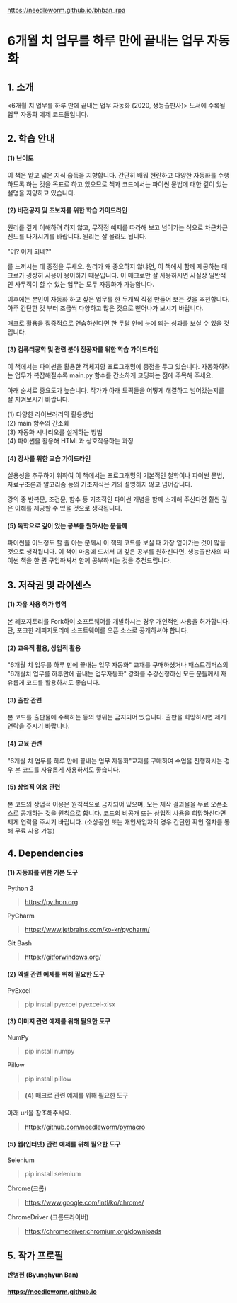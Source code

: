 https://needleworm.github.io/bhban_rpa


# 6개월 치 업무를 하루 만에 끝내는 업무 자동화


## 1. 소개
<6개월 치 업무를 하루 만에 끝내는 업무 자동화 (2020, 생능출판사)> 도서에 수록될 업무 자동화 예제 코드들입니다.


## 2. 학습 안내
#### (1) 난이도
이 책은 얕고 넓은 지식 습득을 지향합니다. 간단히 배워 현란하고 다양한 자동화를 수행하도록 하는 것을 목표로 하고 있으므로 책과 코드에서는 파이썬 문법에 대한 깊이 있는 설명을 지양하고 있습니다.

#### (2) 비전공자 및 초보자를 위한 학습 가이드라인 
원리를 깊게 이해하려 하지 않고, 무작정 예제를 따라해 보고 넘어가는 식으로 차근차근 진도를 나가시기를 바랍니다. 원리는 잘 몰라도 됩니다.

"어? 이게 되네?"

를 느끼시는 데 중점을 두세요. 원리가 왜 중요하지 않냐면, 이 책에서 함께 제공하는 매크로가 굉장히 사용이 용이하기 때문입니다. 이 매크로만 잘 사용하시면 사실상 일반적인 사무직이 할 수 있는 업무는 모두 자동화가 가능합니다.

이후에는 본인이 자동화 하고 싶은 업무를 한 두개씩 직접 만들어 보는 것을 추천합니다. 아주 간단한 것 부터 조금씩 다양하고 많은 것으로 뻗어나가 보시기 바랍니다.

매크로 활용을 집중적으로 연습하신다면 한 두달 안에 눈에 띄는 성과를 보실 수 있을 것입니다.

#### (3) 컴퓨터공학 및 관련 분야 전공자를 위한 학습 가이드라인
이 책에서는 파이썬을 활용한 객체지향 프로그래밍에 중점을 두고 있습니다. 자동화하려는 업무가 복잡해질수록 main.py 함수를 간소하게 코딩하는 점에 주목해 주세요.

아래 순서로 중요도가 높습니다. 작가가 아래 토픽들을 어떻게 해결하고 넘어갔는지를 잘 지켜보시기 바랍니다.

(1) 다양한 라이브러리의 활용방법<br>
(2) main 함수의 간소화<br>
(3) 자동화 시나리오를 설계하는 방법<br>
(4) 파이썬을 활용해 HTML과 상호작용하는 과정

#### (4) 강사를 위한 교습 가이드라인
실용성을 추구하기 위하여 이 책에서는 프로그래밍의 기본적인 철학이나 파이썬 문법, 자료구조론과 알고리즘 등의 기초지식은 거의 설명하지 않고 넘어갑니다.

강의 중 반복문, 조건문, 함수 등 기초적인 파이썬 개념을 함께 소개해 주신다면 훨씬 깊은 이해를 제공할 수 있을 것으로 생각됩니다.

#### (5) 독학으로 깊이 있는 공부를 원하시는 분들께
파이썬을 어느정도 할 줄 아는 분께서 이 책의 코드를 보실 때 가장 얻어가는 것이 많을 것으로 생각됩니다. 이 책이 마음에 드셔서 더 깊은 공부를 원하신다면, 생능출판사의 파이썬 책을 한 권 구입하셔서 함께 공부하시는 것을 추천드립니다.


## 3. 저작권 및 라이센스
#### (1) 자유 사용 허가 영역
  본 레포지토리를 Fork하여 소프트웨어를 개발하시는 경우 개인적인 사용을 허가합니다. 단, 포크한 레퍼지토리에 소프트웨어를 오픈 소스로 공개하셔야 합니다.
#### (2) 교육적 활용, 상업적 활용
  "6개월 치 업무를 하루 만에 끝내는 업무 자동화" 교재를 구매하셨거나 패스트캠퍼스의 "6개월치 업무를 하루만에 끝내는 업무자동화" 강좌를 수강신청하신 모든 분들께서 자유롭게 코드를 활용하셔도 좋습니다.
#### (3) 출판 관련
  본 코드를 출판물에 수록하는 등의 행위는 금지되어 있습니다. 출판을 희망하시면 제게 연락을 주시기 바랍니다.
#### (4) 교육 관련
  "6개월 치 업무를 하루 만에 끝내는 업무 자동화"교재를 구매하여 수업을 진행하시는 경우 본 코드를 자유롭게 사용하셔도 좋습니다.
#### (5) 상업적 이용 관련
  본 코드의 상업적 이용은 원칙적으로 금지되어 있으며, 모든 제작 결과물을 무료 오픈소스로 공개하는 것을 원칙으로 합니다. 코드의 비공개 또는 상업적 사용을 희망하신다면 제게 연락을 주시기 바랍니다. (소상공인 또는 개인사업자의 경우 간단한 확인 절차를 통해 무료 사용 가능)
  
## 4. Dependencies
#### (1) 자동화를 위한 기본 도구
Python 3
>https://python.org

PyCharm
>https://www.jetbrains.com/ko-kr/pycharm/

Git Bash
>https://gitforwindows.org/

#### (2) 엑셀 관련 예제를 위해 필요한 도구
PyExcel
> pip install pyexcel pyexcel-xlsx


#### (3) 이미지 관련 예제를 위해 필요한 도구
NumPy
> pip install numpy

Pillow
> pip install pillow


>#### (4) 매크로 관련 예제를 위해 필요한 도구
아래 url을 참조해주세요.
> https://github.com/needleworm/pymacro


#### (5) 웹(인터넷) 관련 예제를 위해 필요한 도구
Selenium
>pip install selenium

Chrome(크롬)
>https://www.google.com/intl/ko/chrome/

ChromeDriver (크롬드라이버)
>https://chromedriver.chromium.org/downloads

## 5. 작가 프로필
#### 반병현 (Byunghyun Ban)

#### https://needleworm.github.io
